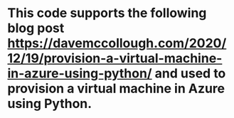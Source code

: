 # This code supports the following blog post https://davemccollough.com/2020/12/19/provision-a-virtual-machine-in-azure-using-python/ and used to provision a virtual machine in Azure using Python.  
